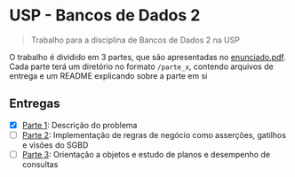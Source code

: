 # USP - Bancos de Dados 2

> Trabalho para a disciplina de Bancos de Dados 2 na USP

O trabalho é dividido em 3 partes, que são apresentadas no [enunciado.pdf](). Cada parte terá um diretório no formato
`/parte_x`, contendo arquivos de entrega e um README explicando sobre a parte em si

## Entregas

- [x] [Parte 1](/parte_1): Descrição do problema
- [ ] [Parte 2](/parte_2): Implementação de regras de negócio como asserções, gatilhos e visões do SGBD
- [ ] [Parte 3](/parte_3): Orientação a objetos e estudo de planos e desempenho de consultas
